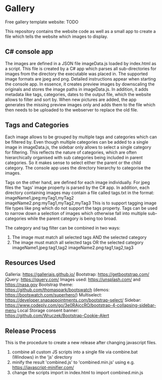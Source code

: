 # Gallery

Free gallery template website: TODO

This repository contains the website code as well as a small app to create a file which tells the website which images to display. 
	
## C# console app
The images are defined in a JSON file imageData.js loaded by index.html as a script.
This file is created by a C# app which parses all sub-directories for images from the directory the executable was placed in.
The supported image formats are jpeg and png. 
Detailed instructions appear when starting the console app.
In essence, it creates preview images by downscaling the originals and stores the image paths in imageData.js. 
In addition, it adds metadata like tags, categories, dates to the output file, which the website allows to filter and sort by.
When new pictures are added, the app generates the missing preview images only and adds them to the file which then needs to be uploaded to the webserver to replace the old file.

## Tags and Categories
Each image allows to be grouped by multiple tags and categories which can be filtered by.
Even though multiple categories can be added to a single image in imageData.js, the sidebar only allows to select a single category for filtering.
This reflects the nature of categories, which are often hierarchically organised with sub categories being included in parent categories. So it makes sense to select either the parent or the child category.
The console app uses the directory hierarchy to categorise the images.

Tags on the other hand, are defined for each image individually. For jpeg files the 'tags' image property is parsed by the C# app. 
In addition, each directory containing images may contain a file called tags.txt in the format:
imageName1.jpeg:myTag1,myTag2
imageName2.png:myTag1,myTag2,myTag3
This is to support tagging image file types like png which do not support the tags property.
Tags can be used to narrow down a selection of images which otherwise fall into multiple sub-categories while the parent category is being too broad.

The category and tag filter can be combined in two ways:
1. The image must match all selected tags AND the selected category
2. The image must match all selected tags OR the selected category
imageName1.jpeg:tag1,tag2
imageName2.png:tag1,tag2,tag3

## Resources Used
Galleria: https://galleriajs.github.io/
Bootstrap: https://getbootstrap.com/
jQuery: https://jquery.com/
Images used: https://unsplash.com/ and https://nasa.gov
Bootstrap theme: https://github.com/thomaspark/bootswatch (demos: https://bootswatch.com/superhero/)
Multiselect: https://developer.snapappointments.com/bootstrap-select/
Sidebar: https://www.codeply.com/go/3e0RAjccRO/bootstrap-4-collapsing-sidebar-menu
Local Storage consent banner: https://github.com/Wruczek/Bootstrap-Cookie-Alert
	

## Release Process
This is the procedure to create a new release after changing javascript files.

1. combine all custom JS scripts into a single file via combine.bat (Windows) in the 'js' directory
2. minify the result 'combined.js' to 'combined.min.js' using e.g. https://javascript-minifier.com/
3. change the scripts import in index.html to import combined.min.js